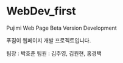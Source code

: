 # WebDev_first

Pujimi Web Page Beta Version Development

푸짐이 웹페이지 개발 프로젝트입니다.

팀장 : 박호준
팀원 : 김주영, 김원현, 홍경택

